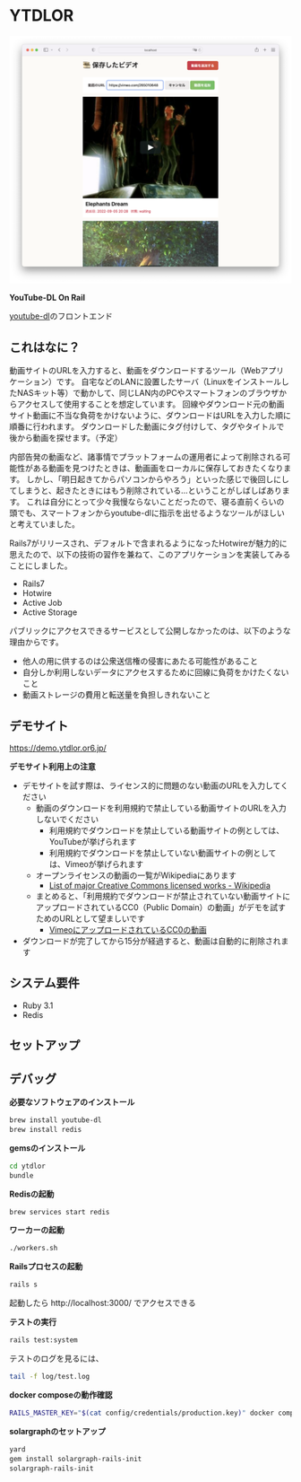 # YTDLOR

![YTDLOR screenshot](ytdlor.png)

**YouTube-DL On Rail**

[youtube-dl](https://github.com/ytdl-org/youtube-dl)のフロントエンド

## これはなに？

動画サイトのURLを入力すると、動画をダウンロードするツール（Webアプリケーション）です。
自宅などのLANに設置したサーバ（LinuxをインストールしたNASキット等）で動かして、同じLAN内のPCやスマートフォンのブラウザからアクセスして使用することを想定しています。
回線やダウンロード元の動画サイト動画に不当な負荷をかけないように、ダウンロードはURLを入力した順に順番に行われます。
ダウンロードした動画にタグ付けして、タグやタイトルで後から動画を探せます。（予定）

内部告発の動画など、諸事情でプラットフォームの運用者によって削除される可能性がある動画を見つけたときは、動画画をローカルに保存しておきたくなります。
しかし、「明日起きてからパソコンからやろう」といった感じで後回しにしてしまうと、起きたときにはもう削除されている…ということがしばしばあります。
これは自分にとって少々我慢ならないことだったので、寝る直前くらいの頭でも、スマートフォンからyoutube-dlに指示を出せるようなツールがほしいと考えていました。

Rails7がリリースされ、デフォルトで含まれるようになったHotwireが魅力的に思えたので、以下の技術の習作を兼ねて、このアプリケーションを実装してみることにしました。

- Rails7
- Hotwire
- Active Job
- Active Storage

パブリックにアクセスできるサービスとして公開しなかったのは、以下のような理由からです。

- 他人の用に供するのは公衆送信権の侵害にあたる可能性があること
- 自分しか利用しないデータにアクセスするために回線に負荷をかけたくないこと
- 動画ストレージの費用と転送量を負担しきれないこと



## デモサイト

https://demo.ytdlor.or6.jp/

**デモサイト利用上の注意**

- デモサイトを試す際は、ライセンス的に問題のない動画のURLを入力してください
  - 動画のダウンロードを利用規約で禁止している動画サイトのURLを入力しないでください
    - 利用規約でダウンロードを禁止している動画サイトの例としては、YouTubeが挙げられます
    - 利用規約でダウンロードを禁止していない動画サイトの例としては、Vimeoが挙げられます
  - オープンライセンスの動画の一覧がWikipediaにあります
    - [List of major Creative Commons licensed works - Wikipedia](https://en.wikipedia.org/wiki/List_of_major_Creative_Commons_licensed_works#Video_and_film)
  - まとめると、「利用規約でダウンロードが禁止されていない動画サイトにアップロードされているCC0（Public Domain）の動画」がデモを試すためのURLとして望ましいです
    - [VimeoにアップロードされているCC0の動画](https://vimeo.com/creativecommons/cc0)
- ダウンロードが完了してから15分が経過すると、動画は自動的に削除されます


## システム要件

- Ruby 3.1
- Redis

## セットアップ


## デバッグ

**必要なソフトウェアのインストール**

```sh
brew install youtube-dl
brew install redis
```

**gemsのインストール**

```sh
cd ytdlor
bundle
```

**Redisの起動**

```sh
brew services start redis
```

**ワーカーの起動**

```sh
./workers.sh
```

**Railsプロセスの起動**

```sh
rails s
```

起動したら http://localhost:3000/ でアクセスできる

**テストの実行**

```sh
rails test:system
```

テストのログを見るには、

```sh
tail -f log/test.log
```

**docker composeの動作確認**

```sh
RAILS_MASTER_KEY="$(cat config/credentials/production.key)" docker compose up
```

**solargraphのセットアップ**

```sh
yard
gem install solargraph-rails-init
solargraph-rails-init
```
